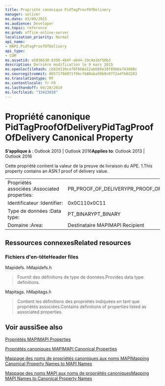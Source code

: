 ```yaml
---
title: Propriété canonique PidTagProofOfDelivery
manager: soliver
ms.date: 03/09/2015
ms.audience: Developer
ms.topic: reference
ms.prod: office-online-server
localization_priority: Normal
api_name:
- MAPI.PidTagProofOfDelivery
api_type:
- COM
ms.assetid: e5036638-8350-464f-ab44-19c4a1bf50b3
description: Dernière modification le 9 mars 2015
ms.openlocfilehash: cb82d139caf0f868a12ab669e10f89b8a7430d8c
ms.sourcegitcommit: 8657170d071f9bcf680aba50b9c07f2a4fb82283
ms.translationtype: MT
ms.contentlocale: fr-FR
ms.lasthandoff: 04/28/2019
ms.locfileid: "33423838"
---
```

# <a name="pidtagproofofdelivery-canonical-property"></a><span data-ttu-id="855b4-103">Propriété canonique PidTagProofOfDelivery</span><span class="sxs-lookup"><span data-stu-id="855b4-103">PidTagProofOfDelivery Canonical Property</span></span>

  
  
<span data-ttu-id="855b4-104">**S’applique à** : Outlook 2013 | Outlook 2016</span><span class="sxs-lookup"><span data-stu-id="855b4-104">**Applies to**: Outlook 2013 | Outlook 2016</span></span> 
  
<span data-ttu-id="855b4-105">Cette propriété contient la valeur de la preuve de livraison du APE. 1.</span><span class="sxs-lookup"><span data-stu-id="855b4-105">This property contains an ASN.1 proof of delivery value.</span></span>
  
|||
|:-----|:-----|
|<span data-ttu-id="855b4-106">Propriétés associées :</span><span class="sxs-lookup"><span data-stu-id="855b4-106">Associated properties:</span></span>  <br/> |<span data-ttu-id="855b4-107">PR_PROOF_OF_DELIVERY</span><span class="sxs-lookup"><span data-stu-id="855b4-107">PR_PROOF_OF_DELIVERY</span></span>  <br/> |
|<span data-ttu-id="855b4-108">Identificateur :</span><span class="sxs-lookup"><span data-stu-id="855b4-108">Identifier:</span></span>  <br/> |<span data-ttu-id="855b4-109">0x0C11</span><span class="sxs-lookup"><span data-stu-id="855b4-109">0x0C11</span></span>  <br/> |
|<span data-ttu-id="855b4-110">Type de données :</span><span class="sxs-lookup"><span data-stu-id="855b4-110">Data type:</span></span>  <br/> |<span data-ttu-id="855b4-111">PT_BINARY</span><span class="sxs-lookup"><span data-stu-id="855b4-111">PT_BINARY</span></span>  <br/> |
|<span data-ttu-id="855b4-112">Domaine :</span><span class="sxs-lookup"><span data-stu-id="855b4-112">Area:</span></span>  <br/> |<span data-ttu-id="855b4-113">Destinataire MAPI</span><span class="sxs-lookup"><span data-stu-id="855b4-113">MAPI Recipient</span></span>  <br/> |
   
## <a name="related-resources"></a><span data-ttu-id="855b4-114">Ressources connexes</span><span class="sxs-lookup"><span data-stu-id="855b4-114">Related resources</span></span>

### <a name="header-files"></a><span data-ttu-id="855b4-115">Fichiers d'en-tête</span><span class="sxs-lookup"><span data-stu-id="855b4-115">Header files</span></span>

<span data-ttu-id="855b4-116">Mapidefs. h</span><span class="sxs-lookup"><span data-stu-id="855b4-116">Mapidefs.h</span></span>
  
> <span data-ttu-id="855b4-117">Fournit des définitions de type de données.</span><span class="sxs-lookup"><span data-stu-id="855b4-117">Provides data type definitions.</span></span>
    
<span data-ttu-id="855b4-118">Mapitags. h</span><span class="sxs-lookup"><span data-stu-id="855b4-118">Mapitags.h</span></span>
  
> <span data-ttu-id="855b4-119">Contient les définitions des propriétés indiquées en tant que propriétés associées.</span><span class="sxs-lookup"><span data-stu-id="855b4-119">Contains definitions of properties listed as associated properties.</span></span>
    
## <a name="see-also"></a><span data-ttu-id="855b4-120">Voir aussi</span><span class="sxs-lookup"><span data-stu-id="855b4-120">See also</span></span>



[<span data-ttu-id="855b4-121">Propriétés MAPI</span><span class="sxs-lookup"><span data-stu-id="855b4-121">MAPI Properties</span></span>](mapi-properties.md)
  
[<span data-ttu-id="855b4-122">Propriétés canoniques MAPI</span><span class="sxs-lookup"><span data-stu-id="855b4-122">MAPI Canonical Properties</span></span>](mapi-canonical-properties.md)
  
[<span data-ttu-id="855b4-123">Mappage des noms de propriétés canoniques aux noms MAPI</span><span class="sxs-lookup"><span data-stu-id="855b4-123">Mapping Canonical Property Names to MAPI Names</span></span>](mapping-canonical-property-names-to-mapi-names.md)
  
[<span data-ttu-id="855b4-124">Mappage des noms MAPI aux noms de propriétés canoniques</span><span class="sxs-lookup"><span data-stu-id="855b4-124">Mapping MAPI Names to Canonical Property Names</span></span>](mapping-mapi-names-to-canonical-property-names.md)

